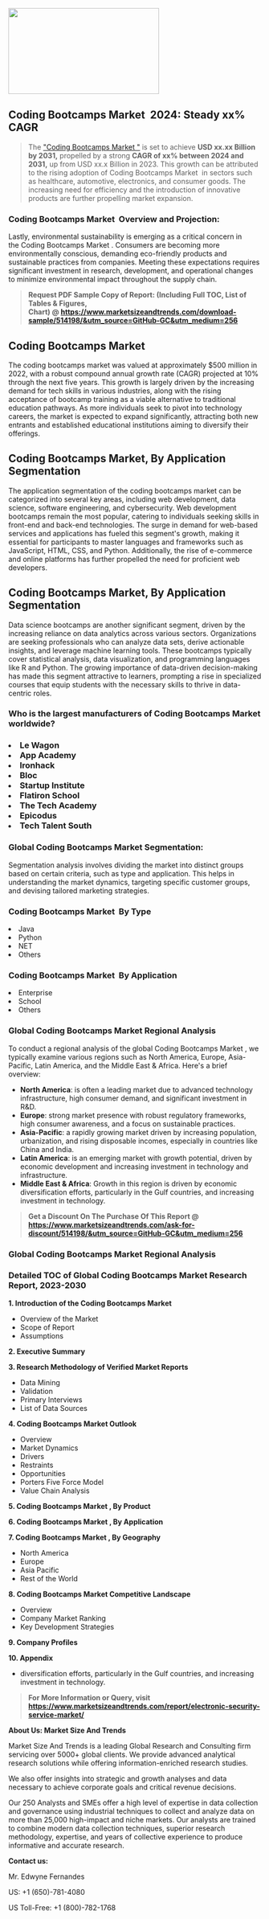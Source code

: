 <p><img class="alignnone size-medium wp-image-20088" src="https://ffe5etoiles.com/wp-content/uploads/2024/12/MST1-300x171.png" alt="" width="300" height="171" /></p><h2 id="ember46" class="ember-view reader-text-block__heading-2">Coding Bootcamps Market &nbsp;2024: Steady&nbsp;xx% CAGR</h2><blockquote id="ember47" class="ember-view reader-text-block__blockquote">The&nbsp;<a class="app-aware-link " href="https://www.marketsizeandtrends.com/download-sample/514198/&utm_source=GitHub-GC&utm_medium=256" target="_blank" data-test-app-aware-link="">"Coding Bootcamps Market "</a>&nbsp;is set to achieve&nbsp;<strong>USD&nbsp;xx.xx&nbsp;Billion by 2031,</strong>&nbsp;propelled by a strong&nbsp;<strong>CAGR of&nbsp;xx% between 2024 and 2031,</strong>&nbsp;up from USD xx.x Billion in 2023. This growth can be attributed to the rising adoption of&nbsp;Coding Bootcamps Market &nbsp;in sectors such as healthcare, automotive, electronics, and consumer goods. The increasing need for efficiency and the introduction of innovative products are further propelling market expansion.</blockquote><h3 id="ember48" class="ember-view reader-text-block__heading-3">Coding Bootcamps Market &nbsp;Overview and Projection:</h3><p id="ember49" class="ember-view reader-text-block__paragraph">Lastly, environmental sustainability is emerging as a critical concern in the&nbsp;Coding Bootcamps Market . Consumers are becoming more environmentally conscious, demanding eco-friendly products and sustainable practices from companies. Meeting these expectations requires significant investment in research, development, and operational changes to minimize environmental impact throughout the supply chain.</p><blockquote id="ember50" class="ember-view reader-text-block__blockquote"><strong>Request PDF Sample Copy of Report: (Including Full TOC, List of Tables &amp; Figures, Chart)&nbsp;@&nbsp;<strong><a href="https://www.marketsizeandtrends.com/download-sample/514198/&utm_source=GitHub-GC&utm_medium=256" target="_blank">https://www.marketsizeandtrends.com/download-sample/514198/&utm_source=GitHub-GC&utm_medium=256</a></strong></strong></blockquote><h3 class=""> <h2>Coding Bootcamps Market</h2><p>The coding bootcamps market was valued at approximately $500 million in 2022, with a robust compound annual growth rate (CAGR) projected at 10% through the next five years. This growth is largely driven by the increasing demand for tech skills in various industries, along with the rising acceptance of bootcamp training as a viable alternative to traditional education pathways. As more individuals seek to pivot into technology careers, the market is expected to expand significantly, attracting both new entrants and established educational institutions aiming to diversify their offerings.</p><h2>Coding Bootcamps Market, By Application Segmentation</h2><p>The application segmentation of the coding bootcamps market can be categorized into several key areas, including web development, data science, software engineering, and cybersecurity. Web development bootcamps remain the most popular, catering to individuals seeking skills in front-end and back-end technologies. The surge in demand for web-based services and applications has fueled this segment's growth, making it essential for participants to master languages and frameworks such as JavaScript, HTML, CSS, and Python. Additionally, the rise of e-commerce and online platforms has further propelled the need for proficient web developers.</p><h2>Coding Bootcamps Market, By Application Segmentation</h2><p>Data science bootcamps are another significant segment, driven by the increasing reliance on data analytics across various sectors. Organizations are seeking professionals who can analyze data sets, derive actionable insights, and leverage machine learning tools. These bootcamps typically cover statistical analysis, data visualization, and programming languages like R and Python. The growing importance of data-driven decision-making has made this segment attractive to learners, prompting a rise in specialized courses that equip students with the necessary skills to thrive in data-centric roles.</p></h3><h3 id="" class="">Who is the largest manufacturers of&nbsp;Coding Bootcamps Market worldwide?</h3><h3 class=""></Li><Li>Le Wagon</Li><Li> App Academy</Li><Li> Ironhack</Li><Li> Bloc</Li><Li> Startup Institute</Li><Li> Flatiron School</Li><Li> The Tech Academy</Li><Li> Epicodus</Li><Li> Tech Talent South</h3><h3 id="ember53" class="ember-view reader-text-block__heading-3">Global&nbsp;Coding Bootcamps Market Segmentation:</h3><p id="ember54" class="ember-view reader-text-block__paragraph">Segmentation analysis involves dividing the market into distinct groups based on certain criteria, such as type and application. This helps in understanding the market dynamics, targeting specific customer groups, and devising tailored marketing strategies.</p><h3 id="" class="">Coding Bootcamps Market &nbsp;By Type</h3><p></Li><Li>Java</Li><Li> Python</Li><Li> NET</Li><Li> Others</p><h3 id="" class="">Coding Bootcamps Market &nbsp;By Application</h3><p class=""></Li><Li>Enterprise</Li><Li> School</Li><Li> Others</p><h3 id="ember62" class="ember-view reader-text-block__heading-3">Global Coding Bootcamps Market Regional Analysis</h3><p id="ember63" class="ember-view reader-text-block__paragraph">To conduct a regional analysis of the global Coding Bootcamps Market , we typically examine various regions such as North America, Europe, Asia-Pacific, Latin America, and the Middle East &amp; Africa. Here's a brief overview:</p><ul><li><strong>North America</strong>: is often a leading market due to advanced technology infrastructure, high consumer demand, and significant investment in R&amp;D.</li><li><strong>Europe</strong>: strong market presence with robust regulatory frameworks, high consumer awareness, and a focus on sustainable practices.</li><li><strong>Asia-Pacific</strong>: a rapidly growing market driven by increasing population, urbanization, and rising disposable incomes, especially in countries like China and India.</li><li><strong>Latin America</strong>: is an emerging market with growth potential, driven by economic development and increasing investment in technology and infrastructure.</li><li><strong>Middle East &amp; Africa</strong>: Growth in this region is driven by economic diversification efforts, particularly in the Gulf countries, and increasing investment in technology.</li></ul><blockquote id="ember61" class="ember-view reader-text-block__blockquote"><strong>Get a Discount On The Purchase Of This Report @ <strong><a href="https://html-cleaner.com/" target="">https://www.marketsizeandtrends.com/ask-for-discount/514198/&utm_source=GitHub-GC&utm_medium=256</a></strong></strong></blockquote><h3 id="ember62" class="ember-view reader-text-block__heading-3">Global Coding Bootcamps Market Regional Analysis</h3><h3 id="" class="">Detailed TOC of Global Coding Bootcamps Market Research Report, 2023-2030</h3><p id="" class=""><strong>1. Introduction of the Coding Bootcamps Market </strong></p><ul><li>Overview of the Market</li><li>Scope of Report</li><li>Assumptions</li></ul><p id="" class=""><strong>2. Executive Summary</strong></p><p id="" class=""><strong>3. Research Methodology of Verified Market Reports</strong></p><ul><li>Data Mining</li><li>Validation</li><li>Primary Interviews</li><li>List of Data Sources</li></ul><p id="" class=""><strong>4. Coding Bootcamps Market Outlook</strong></p><ul><li>Overview</li><li>Market Dynamics</li><li>Drivers</li><li>Restraints</li><li>Opportunities</li><li>Porters Five Force Model</li><li>Value Chain Analysis</li></ul><p id="" class=""><strong>5. Coding Bootcamps Market , By Product</strong></p><p id="" class=""><strong>6. Coding Bootcamps Market , By Application</strong></p><p id="" class=""><strong>7. Coding Bootcamps Market , By Geography</strong></p><ul><li>North America</li><li>Europe</li><li>Asia Pacific</li><li>Rest of the World</li></ul><p id="" class=""><strong>8. Coding Bootcamps Market Competitive Landscape</strong></p><ul><li>Overview</li><li>Company Market Ranking</li><li>Key Development Strategies</li></ul><p id="" class=""><strong>9. Company Profiles</strong></p><p id="" class=""><strong>10. Appendix</strong></p><ul><li>diversification efforts, particularly in the Gulf countries, and increasing investment in technology.</li></ul><blockquote id="ember65" class="ember-view reader-text-block__blockquote"><strong>For More Information or Query, visit <strong><strong><a href="https://html-cleaner.com/" target="">https://www.marketsizeandtrends.com/report/electronic-security-service-market/</a></strong></strong></strong></blockquote><p id="" class=""><strong>About Us: Market Size And Trends</strong></p><p id="" class="">Market Size And Trends is a leading Global Research and Consulting firm servicing over 5000+ global clients. We provide advanced analytical research solutions while offering information-enriched research studies.</p><p id="" class="">We also offer insights into strategic and growth analyses and data necessary to achieve corporate goals and critical revenue decisions.</p><p id="" class="">Our 250 Analysts and SMEs offer a high level of expertise in data collection and governance using industrial techniques to collect and analyze data on more than 25,000 high-impact and niche markets. Our analysts are trained to combine modern data collection techniques, superior research methodology, expertise, and years of collective experience to produce informative and accurate research.</p><p id="" class=""><strong>Contact us:</strong></p><p id="" class="">Mr. Edwyne Fernandes</p><p id="" class="">US: +1 (650)-781-4080</p><p id="" class="">US Toll-Free: +1 (800)-782-1768</p>
